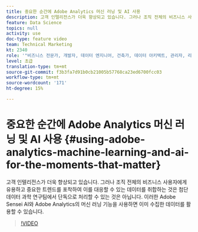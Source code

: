 ```yaml
---
title: 중요한 순간에 Adobe Analytics 머신 러닝 및 AI 사용
description: 고객 인텔리전스가 더욱 향상되고 있습니다. 그러나 조직 전체의 비즈니스 사용자에게 유용하고 중요한 트렌드를 포착하여 이를 대응할 수 있는 데이터를 취합하는 것은 첨단 데이터 과학 연구팀에서 단독으로 처리할 수 있는 것은 아닙니다. 이러한 Adobe Sensei AI와 Adobe Analytics의 머신 러닝 기능을 사용하면 이미 수집한 데이터를 활용할 수 있습니다.
feature: Data Science
topics: null
activity: use
doc-type: feature video
team: Technical Marketing
kt: 2340
role: '"비즈니스 전문가, 개발자, 데이터 엔지니어, 건축가, 데이터 아키텍트, 관리자, 리더"'
level: 초급
translation-type: tm+mt
source-git-commit: f3b3fa7d91b0cb21005b57768ca23ed6700fcc03
workflow-type: tm+mt
source-wordcount: '171'
ht-degree: 15%

---
```



# 중요한 순간에 Adobe Analytics 머신 러닝 및 AI 사용 {#using-adobe-analytics-machine-learning-and-ai-for-the-moments-that-matter}

고객 인텔리전스가 더욱 향상되고 있습니다. 그러나 조직 전체의 비즈니스 사용자에게 유용하고 중요한 트렌드를 포착하여 이를 대응할 수 있는 데이터를 취합하는 것은 첨단 데이터 과학 연구팀에서 단독으로 처리할 수 있는 것은 아닙니다. 이러한 Adobe Sensei AI와 Adobe Analytics의 머신 러닝 기능을 사용하면 이미 수집한 데이터를 활용할 수 있습니다.

>[!VIDEO](https://video.tv.adobe.com/v/25837/?quality=12)
